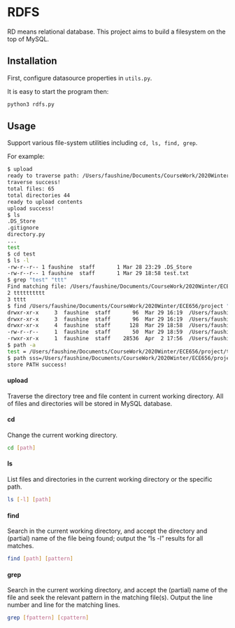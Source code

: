 # RDFS
RD means relational database. This project aims to build a filesystem on the top of MySQL.

## Installation

First, configure datasource properties in ``utils.py``.


It is easy to start the program then:
```bash
python3 rdfs.py
```

## Usage

Support various file-system utilities including ``cd, ls,
find, grep``.

For example:
```bash
$ upload
ready to traverse path: /Users/faushine/Documents/CourseWork/2020Winter/ECE656/project
traverse success!
total files: 65
total directories 44
ready to upload contents
upload success!
$ ls
.DS_Store
.gitignore
directory.py
...
test
$ cd test
$ ls -l
-rw-r--r-- 1 faushine  staff       1 Mar 28 23:29 .DS_Store
-rw-r--r-- 1 faushine  staff       1 Mar 29 18:58 test.txt
$ grep "test" "ttt"
Find matching file: /Users/faushine/Documents/CourseWork/2020Winter/ECE656/project/test.txt
2 tttttttttt
3 tttt
$ find /Users/faushine/Documents/CourseWork/2020Winter/ECE656/project "tes"
drwxr-xr-x     3  faushine  staff       96  Mar 29 16:19  /Users/faushine/Documents/CourseWork/2020Winter/ECE656/project/.git/refs/remotes
drwxr-xr-x     3  faushine  staff       96  Mar 29 16:19  /Users/faushine/Documents/CourseWork/2020Winter/ECE656/project/.git/logs/refs/remotes
drwxr-xr-x     4  faushine  staff      128  Mar 29 18:58  /Users/faushine/Documents/CourseWork/2020Winter/ECE656/project/test
-rw-r--r--     1  faushine  staff       50  Mar 29 18:59  /Users/faushine/Documents/CourseWork/2020Winter/ECE656/project/test.txt
-rwxr-xr-x     1  faushine  staff    28536  Apr  2 17:56  /Users/faushine/Documents/CourseWork/2020Winter/ECE656/project/testt
$ path -a
test = /Users/faushine/Documents/CourseWork/2020Winter/ECE656/project/testt
$ path sss=/Users/faushine/Documents/CourseWork/2020Winter/ECE656/project/testt
store PATH success!

```
#### upload

Traverse the directory tree and file content in current working directory. All of files and directories will be stored in MySQL database.

#### cd

Change the current working directory.

```bash
cd [path]
```

#### ls

List files and directories in the current working directory or the specific path.


```bash
ls [-l] [path]
```

#### find

Search in the current working directory, and accept the directory and (partial) name of the file being found; output the “ls -l” results
for all matches.

```bash
find [path] [pattern]
```

#### grep

Search in the current working directory, and accept the (partial) name of the file and seek the relevant pattern in the matching file(s).
Output the line number and line for the matching lines.


```bash
grep [fpattern] [cpattern]
```
